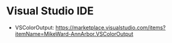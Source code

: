 # Visual Studio IDE

- VSColorOutput: https://marketplace.visualstudio.com/items?itemName=MikeWard-AnnArbor.VSColorOutput

